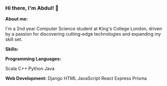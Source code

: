### Hi there, I'm Abdul! 👋


**About me:**

I'm a 2nd year Computer Science student at King's College London, driven by a passion for discovering cutting-edge technologies and expanding my skill set.



**Skills:**

**Programming Languages:**

Scala
C++
Python
Java


**Web Development:**
Django
HTML
JavaScript
React
Express
Prisma
